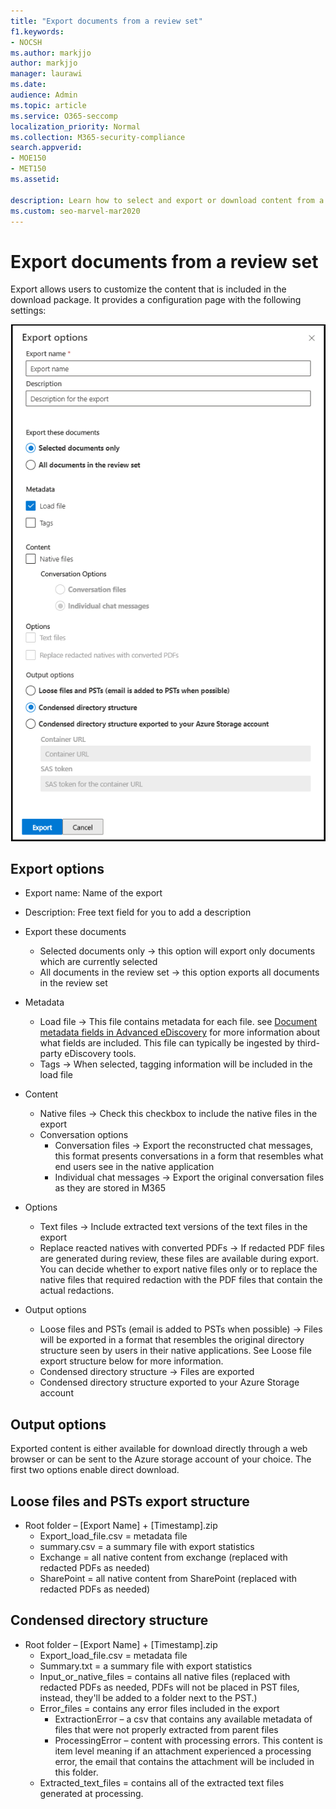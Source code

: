 ```yaml
---
title: "Export documents from a review set"
f1.keywords:
- NOCSH
ms.author: markjjo
author: markjjo
manager: laurawi
ms.date: 
audience: Admin
ms.topic: article
ms.service: O365-seccomp
localization_priority: Normal
ms.collection: M365-security-compliance
search.appverid:
- MOE150
- MET150
ms.assetid: 

description: Learn how to select and export or download content from a review set for presentations or external reviews.
ms.custom: seo-marvel-mar2020
---
```


# Export documents from a review set

Export allows users to customize the content that is included in the download package. It provides a configuration page with the following settings:

![Review set export options](../media/bcfc72c7-4a01-4697-9e16-2965b7f04fdb.png)

## Export options

- Export name: Name of the export
- Description: Free text field for you to add a description
- Export these documents
  - Selected documents only -> this option will export only documents which are currently selected
  - All documents in the review set -> this option exports all documents in the review set
- Metadata
  - Load file -> This file contains metadata for each file. see [Document metadata fields in Advanced eDiscovery](document-metadata-fields-in-Advanced-eDiscovery.md) for more information about what fields are included. This file can typically be ingested by third-party eDiscovery tools.
  - Tags -> When selected, tagging information will be included in the load file
- Content
  - Native files -> Check this checkbox to include the native files in the export
  - Conversation options
    - Conversation files -> Export the reconstructed chat messages, this format presents conversations in a form that resembles what end users see in the native application
    - Individual chat messages -> Export the original conversation files as they are stored in M365

- Options
  - Text files -> Include extracted text versions of the text files in the export
  - Replace reacted natives with converted PDFs -> If redacted PDF files are generated during review, these files are available during export. You can decide whether to export native files only or to replace the native files that required redaction with the PDF files that contain the actual redactions.

- Output options
  - Loose files and PSTs (email is added to PSTs when possible) -> Files will be exported in a format that resembles the original directory structure seen by users in their native applications.  See Loose file export structure below for more information.
  - Condensed directory structure -> Files are exported
  - Condensed directory structure exported to your Azure Storage account

## Output options

Exported content is either available for download directly through a web browser or can be sent to the Azure storage account of your choice. The first two options enable direct download.

## Loose files and PSTs export structure

- Root folder – [Export Name] + [Timestamp].zip
  - Export_load_file.csv = metadata file
  - summary.csv = a summary file with export statistics
  - Exchange = all native content from exchange (replaced with redacted PDFs as needed)
  - SharePoint = all native content from SharePoint (replaced with redacted PDFs as needed)

## Condensed directory structure

- Root folder – [Export Name] + [Timestamp].zip
  - Export_load_file.csv = metadata file
  - Summary.txt = a summary file with export statistics
  - Input_or_native_files = contains all native files (replaced with redacted PDFs as needed, PDFs will not be placed in PST files, instead, they'll be added to a folder next to the PST.)
  - Error_files = contains any error files included in the export
    - ExtractionError – a csv that contains any available metadata of files that were not properly extracted from parent files
    - ProcessingError – content with processing errors. This content is item level meaning if an attachment experienced a processing error, the email that contains the attachment will be included in this folder.
  - Extracted_text_files = contains all of the extracted text files generated at processing.
